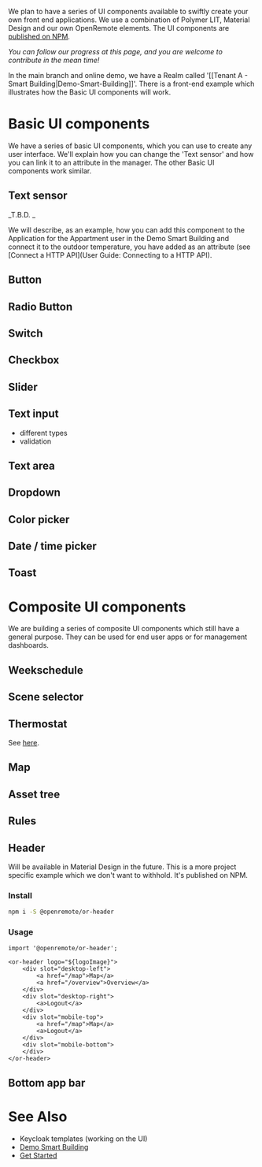 We plan to have a series of UI components available to swiftly create your own front end applications. We use a combination of Polymer LIT, Material Design and our own OpenRemote elements. The UI components are [published on NPM](https://www.npmjs.com/~openremote).

_You can follow our progress at this page, and you are welcome to contribute in the mean time!_

In the main branch and online demo, we have a Realm called '[[Tenant A - Smart Building|Demo-Smart-Building]]'. There is a front-end example which illustrates how the Basic UI components will work.

# Basic UI components

We have a series of basic UI components, which you can use to create any user interface. We'll explain how you can change the 'Text sensor' and how you can link it to an attribute in the manager. The other Basic UI components work similar.

## Text sensor

_T.B.D. _

We will describe, as an example, how you can add this component to the Application for the Appartment user in the Demo Smart Building and connect it to the outdoor temperature, you have added as an attribute (see [Connect a HTTP API](User Guide: Connecting to a HTTP API). 

## Button

## Radio Button

## Switch

## Checkbox

## Slider

## Text input

- different types
- validation

## Text area

## Dropdown

## Color picker

## Date / time picker

## Toast

# Composite UI components

We are building a series of composite UI components which still have a general purpose. They can be used for end user apps or for management dashboards.

## Weekschedule

## Scene selector

## Thermostat

See [here](../tree/master/ui/component/or-thermostat).

## Map

## Asset tree

## Rules

## Header

Will be available in Material Design in the future. This is a more project specific example which we don't want to withhold. It's published on NPM.

### Install

```bash
npm i -S @openremote/or-header
```

### Usage
```
import '@openremote/or-header';

<or-header logo="${logoImage}">
    <div slot="desktop-left">
        <a href="/map">Map</a>
        <a href="/overview">Overview</a>
    </div>
    <div slot="desktop-right">
        <a>Logout</a>
    </div>
    <div slot="mobile-top">
        <a href="/map">Map</a>
        <a>Logout</a>
    </div>
    <div slot="mobile-bottom">
    </div>
</or-header>
```

## Bottom app bar

# See Also
- Keycloak templates (working on the UI)
- [Demo Smart Building](Demo-Smart-Building)
- [Get Started](https://openremote.io/get-started-manager/)